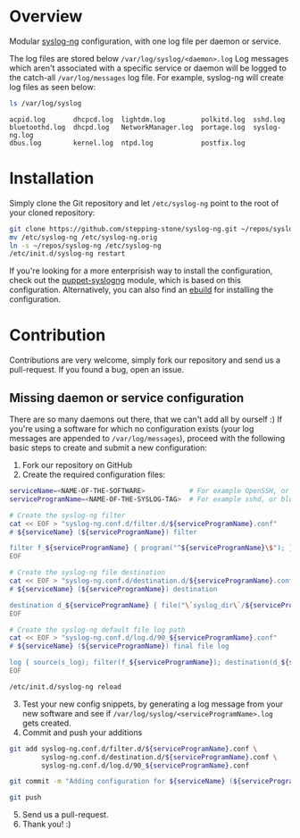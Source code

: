 # Overview
Modular [syslog-ng](http://www.balabit.com/network-security/syslog-ng) configuration, with one log file per daemon or service.

The log files are stored below <code>/var/log/syslog/\<daemon\>.log</code>
Log messages which aren't associated with a specific service or daemon will be logged to the catch-all <code>/var/log/messages</code> log file.
For example, syslog-ng will create log files as seen below:
```bash
ls /var/log/syslog
```

```
acpid.log       dhcpcd.log  lightdm.log         polkitd.log  sshd.log
bluetoothd.log  dhcpd.log   NetworkManager.log  portage.log  syslog-ng.log
dbus.log        kernel.log  ntpd.log            postfix.log
```

# Installation
Simply clone the Git repository and let <code>/etc/syslog-ng</code> point to the root of your cloned repository:

```bash
git clone https://github.com/stepping-stone/syslog-ng.git ~/repos/syslog-ng
mv /etc/syslog-ng /etc/syslog-ng.orig
ln -s ~/repos/syslog-ng /etc/syslog-ng
/etc/init.d/syslog-ng restart
```

If you're looking for a more enterprisish way to install the configuration, check out the [puppet-syslogng](https://github.com/purplehazech/puppet-syslogng) module, which is based on this configuration. Alternatively, you can also find an [ebuild](https://github.com/stepping-stone/portage-overlay/tree/master/sys-apps/sst-syslog-ng-configuration) for installing the configuration.

# Contribution
Contributions are very welcome, simply fork our repository and send us a pull-request. If you found a bug, open an issue.

## Missing daemon or service configuration
There are so many daemons out there, that we can't add all by ourself :) If you're using a software for which no configuration exists (your log messages are appended to <code>/var/log/messages</code>), proceed with the following basic steps to create and submit a new configuration:

1. Fork our repository on GitHub
2. Create the required configuration files:


```bash
serviceName=<NAME-OF-THE-SOFTWARE>           # For example OpenSSH, or Bluetooth daemon.
serviceProgramName=<NAME-OF-THE-SYSLOG-TAG>  # For example sshd, or bluetoothd.

# Create the syslog-ng filter 
cat << EOF > "syslog-ng.conf.d/filter.d/${serviceProgramName}.conf"
# ${serviceName} (${serviceProgramName}) filter

filter f_${serviceProgramName} { program("^${serviceProgramName}\$"); };
EOF

# Create the syslog-ng file destination
cat << EOF > "syslog-ng.conf.d/destination.d/${serviceProgramName}.conf"
# ${serviceName} (${serviceProgramName}) destination

destination d_${serviceProgramName} { file("\`syslog_dir\`/${serviceProgramName}.log"); };
EOF

# Create the syslog-ng default file log path
cat << EOF > "syslog-ng.conf.d/log.d/90_${serviceProgramName}.conf"
# ${serviceName} (${serviceProgramName}) final file log

log { source(s_log); filter(f_${serviceProgramName}); destination(d_${serviceProgramName}); flags(final); };
EOF

/etc/init.d/syslog-ng reload
```

3. Test your new config snippets, by generating a log message from your new software and see if <code>/var/log/syslog/\<serviceProgramName\>.log</code> gets created.
4. Commit and push your additions


```bash
git add syslog-ng.conf.d/filter.d/${serviceProgramName}.conf \
        syslog-ng.conf.d/destination.d/${serviceProgramName}.conf \
        syslog-ng.conf.d/log.d/90_${serviceProgramName}.conf

git commit -m "Adding configuration for ${serviceName} (${serviceProgramName})."

git push
```

5. Send us a pull-request.
6. Thank you! :)
